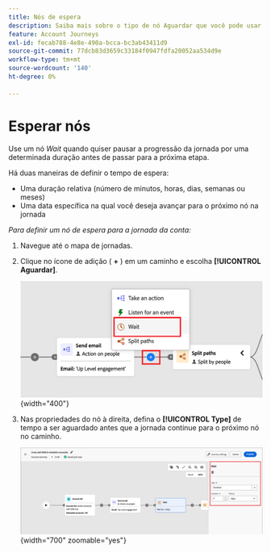 ```yaml
---
title: Nós de espera
description: Saiba mais sobre o tipo de nó Aguardar que você pode usar para orquestrar suas jornadas de conta no Journey Optimizer B2B edition.
feature: Account Journeys
exl-id: fecab788-4e8e-490a-bcca-bc3ab43411d9
source-git-commit: 77dcb83d3659c33184f0947fdfa20052aa534d9e
workflow-type: tm+mt
source-wordcount: '140'
ht-degree: 0%

---
```


# Esperar nós

Use um nó _Wait_ quando quiser pausar a progressão da jornada por uma determinada duração antes de passar para a próxima etapa.

Há duas maneiras de definir o tempo de espera:

* Uma duração relativa (número de minutos, horas, dias, semanas ou meses)
* Uma data específica na qual você deseja avançar para o próximo nó na jornada

_Para definir um nó de espera para a jornada da conta:_

1. Navegue até o mapa de jornadas.

1. Clique no ícone de adição ( **+** ) em um caminho e escolha **[!UICONTROL Aguardar]**.

   ![Adicionar nó de jornada - espera](./assets/add-node-wait.png){width="400"}

1. Nas propriedades do nó à direita, defina o **[!UICONTROL Type]** de tempo a ser aguardado antes que a jornada continue para o próximo nó no caminho.

   ![Nó de Jornada - espera](./assets/node-wait.png){width="700" zoomable="yes"}
